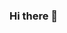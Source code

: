### Hi there 👋

<!--
**Macr0phag3/Macr0phag3** is a ✨ _special_ ✨ repository because its `README.md` (this file) appears on your GitHub profile.

[Macr0phag3's github stats](https://github-readme-stats.vercel.app/api?username=Macr0phag3)
